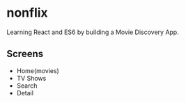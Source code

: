 # nonflix

Learning React and ES6 by building a Movie Discovery App.


## Screens

- Home(movies)
- TV Shows
- Search
- Detail